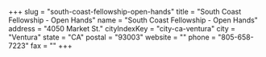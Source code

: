 +++
slug = "south-coast-fellowship-open-hands"
title = "South Coast Fellowship - Open Hands"
name = "South Coast Fellowship - Open Hands"
address = "4050 Market St."
cityIndexKey = "city-ca-ventura"
city = "Ventura"
state = "CA"
postal = "93003"
website = ""
phone = "805-658-7223"
fax = ""
+++
